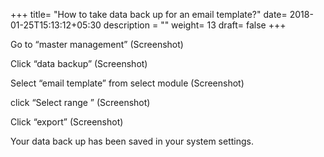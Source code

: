 +++
title= "How to take data back up for an email template?"
date= 2018-01-25T15:13:12+05:30
description = ""
weight= 13
draft= false
+++



Go to “master management”
(Screenshot)

Click “data backup”
(Screenshot)

Select “email template” from select module
(Screenshot)

click “Select range ”
(Screenshot)

Click “export”
(Screenshot)

Your data back up has been saved in your system settings.

